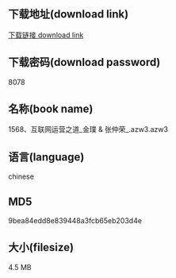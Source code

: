 ## 下载地址(download link)
[下载链接 download link](https://voluble-croquembouche-d321dc.netlify.app/?s=1568%E3%80%81%E4%BA%92%E8%81%94%E7%BD%91%E8%BF%90%E8%90%A5%E4%B9%8B%E9%81%93_%E9%87%91%E7%92%9E+%26+%E5%BC%A0%E4%BB%B2%E8%8D%A3_.azw3)

## 下载密码(download password)
8078

## 名称(book name)
1568、互联网运营之道_金璞 & 张仲荣_.azw3.azw3

## 语言(language)
chinese

## MD5
9bea84edd8e839448a3fcb65eb203d4e

## 大小(filesize)
4.5 MB
